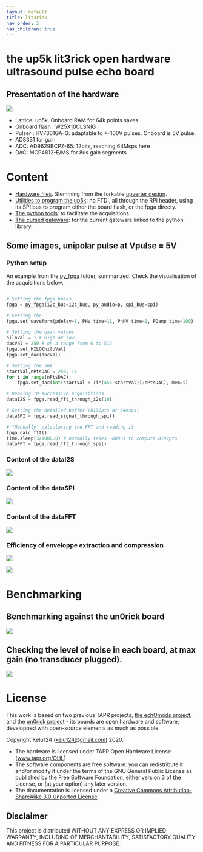 ```yaml
---
layout: default
title: lit3rick
nav_order: 3
has_children: true
---
```


# the up5k lit3rick open hardware ultrasound pulse echo board

## Presentation of the hardware

![](https://raw.githubusercontent.com/kelu124/lit3rick/master/images/top.jpg)

* Lattice: up5k. Onboard RAM for 64k points saves.
* Onboard flash : W25X10CLSNIG
* Pulser : HV7361GA-G: adaptable to +-100V pulses. Onboard is 5V pulse.
* AD8331 for gain
* ADC: AD9629BCPZ-65: 12bits, reaching 64Msps here
* DAC: MCP4812-E/MS for 8us gain segments

# Content

* [Hardware files](https://github.com/kelu124/lit3rick/tree/master/hardware). Stemming from the forkable [upverter design](https://upverter.com/design/kelu124/lit3rick/).
* [Utilities to program the up5k](https://github.com/kelu124/lit3rick/tree/master/program): no FTDI, all through the RPi header, using its SPI bus to program either the board flash, or the fpga directy.
* [The python tools](https://github.com/kelu124/lit3rick/tree/master/py_fpga): to facilitate the acquisitions.
* [The cursed gateware](https://github.com/kelu124/lit3rick/tree/master/verilog): for the current gateware linked to the python library.

## Some images, unipolar pulse at Vpulse = 5V

### Python setup

An example from the [py_fpga](https://github.com/kelu124/lit3rick/tree/master/py_fpga) folder, summarized. Check the visualisation of the acquisitions below.

```python

# Setting the fpga buses
fpga = py_fpga(i2c_bus=i2c_bus, py_audio=p, spi_bus=spi)

# Setting the 
fpga.set_waveform(pdelay=1, PHV_time=11, PnHV_time=1, PDamp_time=100)

# Setting the gain values
hiloVal = 1 # High or low.
dacVal = 250 # on a range from 0 to 512
fpga.set_HILO(hiloVal)
fpga.set_dac(dacVal)

# Setting the VGA
startVal,nPtsDAC = 250, 16
for i in range(nPtsDAC):
	fpga.set_dac(int(startVal + (i*(455-startVal))/nPtsDAC), mem=i)

# Reading 10 successive acquisitions
dataI2S = fpga.read_fft_through_i2s(10)

# Getting the detailed buffer (8192pts at 64msps)
dataSPI = fpga.read_signal_through_spi()

# "Manually" calculating the FFT and reading it
fpga.calc_fft() 
time.sleep(3/1000.0) # normally takes ~800us to compute 8192pts
dataFFT = fpga.read_fft_through_spi()

```

### Content of the dataI2S

![](https://raw.githubusercontent.com/kelu124/lit3rick/master/images/i2s.png)

### Content of the dataSPI

![](https://raw.githubusercontent.com/kelu124/lit3rick/master/images/raw_ref.png)

### Content of the dataFFT

![](https://raw.githubusercontent.com/kelu124/lit3rick/master/images/fpga_fft.png)

### Efficiency of enveloppe extraction and compression

![](https://raw.githubusercontent.com/kelu124/lit3rick/master/sample_acqs/lit3rick_i2s/lit3_i2s.jpg)

![](https://raw.githubusercontent.com/kelu124/lit3rick/master/sample_acqs/lit3rick_i2s/lit3_i2s_detailed.jpg)

# Benchmarking

## Benchmarking against the un0rick board 

![](https://raw.githubusercontent.com/kelu124/lit3rick/master/sample_acqs/compare_maxgain_b_90V.jpg)

## Checking the level of noise in each board, at max gain (no transducer plugged).

![](https://raw.githubusercontent.com/kelu124/lit3rick/master/sample_acqs/compare_noise.jpg)

# License

This work is based on two previous TAPR projects, [the echOmods project](https://github.com/kelu124/echomods/), and the [un0rick project](https://github.com/kelu124/un0rick) - its boards are open hardware and software, developped with open-source elements as much as possible.

Copyright Kelu124 (kelu124@gmail.com) 2020.

* The hardware is licensed under TAPR Open Hardware License (www.tapr.org/OHL)
* The software components are free software: you can redistribute it and/or modify it under the terms of the GNU General Public License as published by the Free Software Foundation, either version 3 of the License, or (at your option) any later version.
* The documentation is licensed under a [Creative Commons Attribution-ShareAlike 3.0 Unported License](http://creativecommons.org/licenses/by-sa/3.0/).

## Disclaimer

This project is distributed WITHOUT ANY EXPRESS OR IMPLIED WARRANTY, INCLUDING OF MERCHANTABILITY, SATISFACTORY QUALITY AND FITNESS FOR A PARTICULAR PURPOSE. 

